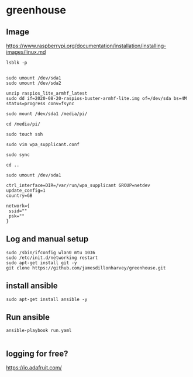 # greenhouse

## Image

https://www.raspberrypi.org/documentation/installation/installing-images/linux.md

```
lsblk -p


sudo umount /dev/sda1
sudo umount /dev/sda2

unzip raspios_lite_armhf_latest
sudo dd if=2020-08-20-raspios-buster-armhf-lite.img of=/dev/sda bs=4M status=progress conv=fsync

sudo mount /dev/sda1 /media/pi/

cd /media/pi/

sudo touch ssh

sudo vim wpa_supplicant.conf

sudo sync

cd ..

sudo umount /dev/sda1

```



```
ctrl_interface=DIR=/var/run/wpa_supplicant GROUP=netdev
update_config=1
country=GB

network={
 ssid=""
 psk=""
}

```

## Log and manual setup
```
sudo /sbin/ifconfig wlan0 mtu 1036
sudo /etc/init.d/networking restart
sudo apt-get install git -y
git clone https://github.com/jamesdillonharvey/greenhouse.git

```

## install ansible
```
sudo apt-get install ansible -y

```

## Run ansible

```
ansible-playbook run.yaml


```






## logging for free?

https://io.adafruit.com/






